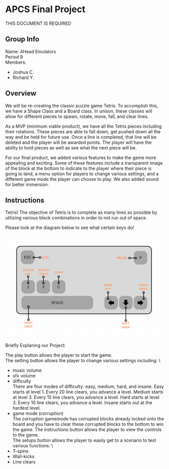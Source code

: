 # APCS Final Project
THIS DOCUMENT IS REQUIRED

## Group Info
Name: 4Head Emulators \
Period 9 \
Members: 
- Joshua C.
- Richard Y.


## Overview
We will be re-creating the classic puzzle game Tetris. To accomplish this, we have a
Shape Class and a Board class. In unison, these classes will allow for different pieces to
spawn, rotate, move, fall, and clear lines.

As a MVP (minimum viable product), we have all the Tetris pieces including their rotations. These pieces are able to fall down, get pushed down all the way and be held for future use. Once a line is completed, that line will be
deleted and the player will be awarded points. The player will have the ability to hold pieces as well as see
what the next piece will be.

For our final product, we added various features to make the game more appealing and exciting.
Some of these features include a transparent image of the block at the bottom to indicate to the player
where their piece is going to land, a menu option for players to change various settings, and a different
game mode the player can choose to play. We also added sound for better immersion. 


## Instructions
Tetris!
The objective of Tetris is to complete as many lines as possible by utilizing
various block combinations in order to not run out of space. 

Please look at the diagram below to see what certain keys do!

![alt text](https://github.com/Stuycs-K/final-project-9-choij-yomr/blob/main/instructions.png?raw=true)

Briefly Explaning our Project:

The play button allows the player to start the game. \
The setting button allows the player to change various settings including: \
- music volume
- sfx volume
- difficulty \
    There are four modes of difficulty: easy, medium, hard, and insane. 
    Easy starts at level 1. Every 20 line clears, you advance a level. 
    Medium starts at level 3. Every 15 line clears, you advance a level. 
    Hard starts at level 3. Every 10 line clears, you advance a level. 
    Insane starts out at the hardest level.
- game mode (corruption) \
    The corruption gamemode has corrupted blocks already locked onto the board and you have to 
    clear these corrupted blocks to the bottom to win the game.
The instructions button allows the player to view the controls to the game. \
The setups button allows the player to easily get to a scenario to test various functions: \
- T-spins
- Wall-kicks
- Line clears
